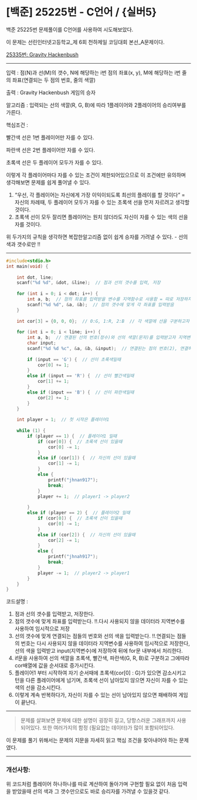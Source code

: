 # [백준] 25225번 - C언어 / {실버5}

백준 25225번 문제풀이를 C언어를 사용하여 시도해보았다.

이 문제는 선린인터넷고등학교_제 6회 천하제일 코딩대회 본선_A문제이다.

[25335번: Gravity Hackenbush](https://www.acmicpc.net/problem/25335)

---

입력 : 점(N)과 선(M)의 갯수, N에 해당하는 i번 점의 좌표(x, y), M에 해당하는 i번 줄의 좌표(연결되는 두 점의 번호, 줄의 색깔)

출력 : Gravity Hackenbush 게임의 승자

알고리즘 : 입력되는 선의 색깔(R, G, B)에 따라 1플레이어와 2플레이어의 승리여부를 가른다.

핵심조건 : 

빨간색 선은 1번 플레이어만 자를 수 있다.

파란색 선은 2번 플레이어만 자를 수 있다.

초록색 선은 두 플레이어 모두가 자를 수 있다.

이렇게 각 플레이어마다 자를 수 있는 조건이 제한되어있으므로 이 조건에만 유의하며 생각해보면 문제를 쉽게 풀어낼 수 있다.

1. “우선, 각 플레이어는 자신에게 가장 이익이되도록 최선의 플레이를 할 것이다” = 자신의 차례때, 두 플레이어 모두가 자를 수 있는 초록색 선을 먼저 자르려고 생각할 것이다.
2. 초록색 선이 모두 잘리면 플레이어는 원치 않더라도 자신이 자를 수 있는 색의 선을 자를 것이다.

위 두가지의 규칙을 생각하면 복잡한알고리즘 없이 쉽게 승자를 가려낼 수 있다. - 선의 색과 갯수로만 !!

---

```c
#include<stdio.h>
int main(void) {
    
    int dot, line;
    scanf("%d %d", &dot, &line);  // 점과 선의 갯수를 입력, 저장
    
    for (int i = 0; i < dot; i++) {
        int a, b;  // 점의 좌표를 입력받을 변수를 지역함수로 사용함 = 따로 저장하지 않음
        scanf("%d %d", &a, &b);  // 점의 갯수에 맞게 각 좌표를 입력받음
    }
    
    int cor[3] = {0, 0, 0};  // 0:G, 1:R, 2:B  // 각 색깔에 선을 구분하고자 크기 3의 배열을 선언
    
    for (int i = 0; i < line; i++) {
        int a, b;  // 연결된 선의 번호(정수)와 선의 색깔(문자)를 입력받고자 지역변수를 사용 = 따로 저장하지 않고 for문 내에서 처리함
        char input;
        scanf("%d %d %c", &a, &b, &input);  // 연결된는 점의 번호(2), 연결하는 선의 색깔(문자)를 입력, 저장
        
        if (input == 'G') {  // 선이 초록색일때
            cor[0] += 1;
        }
        else if (input == 'R') {  // 선이 빨간색일때
            cor[1] += 1;
        }
        else if (input == 'B') {  // 선이 파란색일때
            cor[2] += 1;
        }
    }
    
    int player = 1;  // 첫 시작은 플레이어1
    
    while (1) {
        if (player == 1) {  // 플레이어1 일때
            if (cor[0]) {  // 초록색 선이 있을때
                cor[0] -= 1;
            }
            else if (cor[1]) {  // 자신의 선이 있을때
                cor[1] -= 1;
            }
            else {
                printf("jhnan917");
                break;
            }
            player += 1;  // player1 -> player2
            
        }
        else if (player == 2) {  // 플레이어2 일때
            if (cor[0]) {  // 초록색 선이 있을때
                cor[0] -= 1;
            }
            else if (cor[2]) {  // 자신의 선이 있을때
                cor[2] -= 1;
            }
            else {
                printf("jhnah917");
                break;
            }
            player -= 1;  // player2 -> player1
        }
    }
}
```

코드설명 : 

1. 점과 선의 갯수를 입력받고, 저장한다.
2. 점의 갯수에 맞게 좌표를 입력받는다. !!.다시 사용되지 않을 데이터라 지역변수를 사용하여 임시적으로 저장
3. 선의 갯수에 맞게 연결되는 점들의 번호와 선의 색을 입력받는다. !!.연결되는 점들의 번호는 다시 사용되지 않을 데이터라 지역변수를 사용하여 임시적으로 저장한다, 선의 색을 입력받고 input(지역변수)에 저장하여 뒤에 for문 내부에서 처리한다.
4. if문을 사용하여 선의 색깔을 초록색, 빨간색, 파란색(G, R, B)로 구분하고 그에따라 cor배열에 값을 순서대로 증가시킨다.
5. 플레이어1 부터 시작하여 자기 순서때에 초록색(cor[0] : G)가 있으면 감소시키고 턴을 다른 플레이어에게 넘기며, 초록색 선이 남아있지 않으면 자신이 자를 수 있는 색의 선을 감소시킨다.
6. 이렇게 계속 반복하다가, 자신이 자를 수 있는 선이 남아있지 않으면 패배하여 게임이 끝난다.

---

> 문제를 살펴보면 문제에 대한 설명이 굉장히 길고, 당항스러운 그래프까지 사용되어있다. 또한 여러가지의 함정 (필요없는 데이터)가 많이 포함되어있다.
> 

이 문제를 풀기 위해서는 문제의 지문을 자세히 읽고 핵심 조건을 찾아내어야 하는 문제였다.

---

### 개선사항:

위 코드처럼 플레이어 하나하나를 따로 계산하여 돌아가며 구현할 필요 없이 처음 입력을 받았을때 선의 색과 그 갯수만으로도 바로 승리자를 가려낼 수 있을것 같다.
